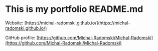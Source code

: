 # This is my portfolio README.md

Website: [https://michal-radomski.github.io/](https://michal-radomski.github.io/)

GitHub profile: [https://github.com/Michal-Radomski/Michal-Radomski](https://github.com/Michal-Radomski/Michal-Radomski)
